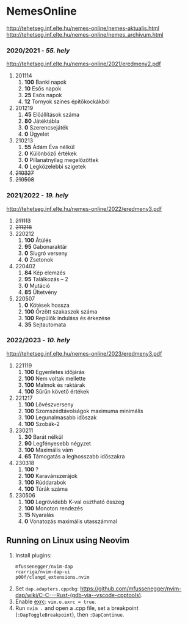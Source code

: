 # NemesOnline

http://tehetseg.inf.elte.hu/nemes-online/nemes-aktualis.html  
http://tehetseg.inf.elte.hu/nemes-online/nemes_archivum.html  

### 2020/2021 - *55. hely*
http://tehetseg.inf.elte.hu/nemes-online/2021/eredmeny2.pdf  

1. 201114
   1. **100** Banki napok
   2. **10** Esős napok
   3. **25** Esős napok
   4. **12** Tornyok színes építőkockákból
2. 201219
   1. **45** Előállítások száma
   2. **80** Játéktábla
   3. **0** Szerencsejáték
   4. **0** Ügyelet
3. 210213
   1. **55** Ádám Éva nélkül
   2. **0** Különböző értékek
   3. **0** Pillanatnyilag megelőzöttek
   4. **0** Legközelebbi szigetek
4. ~~210327~~
5. ~~210508~~

### 2021/2022 - *19. hely*
http://tehetseg.inf.elte.hu/nemes-online/2022/eredmeny3.pdf  

1. ~~211113~~
2. ~~211218~~
3. 220212
   1. **100** Átülés
   2. **95** Gabonaraktár
   3. **0** Síugró verseny
   4. **0** Zsetonok
4. 220402
   1. **84** Kép elemzés
   2. **95** Találkozás – 2
   3. **0** Mutáció
   4. **85** Ültetvény
5. 220507
   1. **0** Kötések hossza
   2. **100** Őrzött szakaszok száma
   3. **100** Repülők indulása és érkezése
   4. **35** Sejtautomata

### 2022/2023 - *10. hely*
http://tehetseg.inf.elte.hu/nemes-online/2023/eredmeny3.pdf  

1. 221119
   1. **100** Egyenletes időjárás
   2. **100** Nem voltak mellette
   3. **100** Malmok és raktárak
   4. **100** Sűrűn követő értékek
2. 221217
   1. **100** Lövészverseny
   2. **100** Szomszédtávolságok maximuma minimális
   3. **100** Legunalmasabb időszak
   4. **100** Szobák-2
3. 230211
   1. **30** Barát nélkül
   2. **90** Legfényesebb négyzet
   3. **100** Maximális vám
   4. **65** Támogatás a leghosszabb időszakra
4. 230318
   1. **100** ?
   2. **100** Karavánszerájok
   3. **100** Rúddarabok
   4. **100** Túrák száma
5. 230506
   1. **100** Legrövidebb K-val osztható összeg
   2. **100** Monoton rendezés
   3. **15** Nyaralás
   4. **0** Vonatozás maximális utasszámmal

## Running on Linux using Neovim
1. Install plugins:
   ```
   mfussenegger/nvim-dap
   rcarriga/nvim-dap-ui
   p00f/clangd_extensions.nvim
   ```
2. Set `dap.adapters.cppdbg`: https://github.com/mfussenegger/nvim-dap/wiki/C-C---Rust-(gdb-via--vscode-cpptools). 
3. Enable [exrc](https://neovim.io/doc/user/starting.html#initialization): `vim.o.exrc = true`.
4. Run `nvim .` and open a .cpp file, set a breakpoint (`:DapToggleBreakpoint`), then `:DapContinue`.